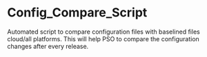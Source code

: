 # Config_Compare_Script
Automated script to compare configuration files with baselined files cloud/all platforms. This will help PSO to compare the configuration changes after every release.
